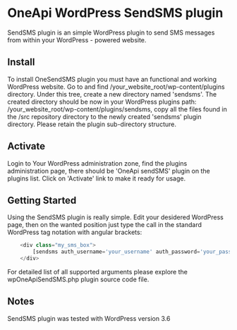 # OneApi WordPress SendSMS plugin

SendSMS plugin is an simple WordPress plugin to send SMS messages from within your WordPress - powered website.

## Install
To install OneSendSMS plugin you must have an functional and working WordPress website. Go to and find /your\_website\_root/wp-content/plugins directory. Under this tree, create a new directory named 'sendsms'. The created directory should be now in your WordPress plugins path: /your\_website\_root/wp-content/plugins/sendsms, copy all the files found in the /src repository directory to the newly created 'sendsms' plugin directory. Please retain the plugin sub-directory structure.

## Activate
Login to Your WordPress administration zone, find the plugins administration page, there should be 'OneApi sendSMS' plugin on the plugins list. Click on 'Activate' link to make it ready for usage.

## Getting Started
Using the SendSMS plugin is really simple. Edit your desidered WordPress page, then on the wanted position just type the call in the standard WordPress tag notation with angular brackets:

```php
	<div class="my_sms_box">
    	[sendsms auth_username='your_username' auth_password='your_password' sender_address='some_number' message='your_message']
	</div>
```

For detailed list of all supported arguments please explore the wpOneApiSendSMS.php plugin source code file.

## Notes

SendSMS plugin was tested with WordPress version 3.6

